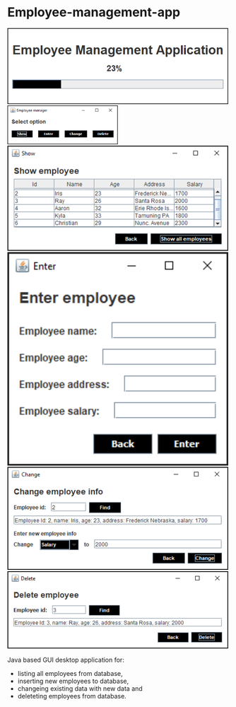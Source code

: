 # Employee-management-app

<img src="images/Splash.png" width="500">
<img src="images/Select.png" width="250">
<img src="images/Show.png" width="500">
<img src="images/Enter.png" width="500">
<img src="images/Change.png" width="500">
<img src="images/Delete.png" width="500">



Java based GUI desktop application for:
* listing all employees from database, 
* inserting new employees to database,
* changeing existing data with new data and 
* deleteting employees from database.


